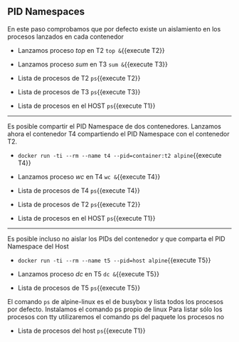 

## PID Namespaces
En este paso comprobamos que por defecto existe un aislamiento en los procesos lanzados en cada contenedor

- Lanzamos proceso _top_ en T2 `top &`{{execute T2}}

- Lanzamos proceso _sum_ en T3 `sum &`{{execute T3}}

- Lista de procesos de T2 `ps`{{execute T2}}

- Lista de procesos de T3 `ps`{{execute T3}}

- Lista de procesos en el HOST `ps`{{execute T1}}


***

Es posible compartir el PID Namespace de dos contenedores. Lanzamos ahora el contenedor T4 compartiendo el PID Namespace con el contenedor T2.

- `docker run -ti --rm --name t4 --pid=container:t2 alpine`{{execute T4}}

- Lanzamos proceso _wc_ en T4 `wc &`{{execute T4}}

- Lista de procesos de T4 `ps`{{execute T4}}

- Lista de procesos de T2 `ps`{{execute T2}}

- Lista de procesos en el HOST `ps`{{execute T1}}

***

Es posible incluso no aislar los PIDs del contenedor y que comparta el PID Namespace del Host

- `docker run -ti --rm --name t5 --pid=host alpine`{{execute T5}}

- Lanzamos proceso _dc_ en T5 `dc &`{{execute T5}}

- Lista de procesos de T5 `ps`{{execute T5}}

El comando `ps` de alpine-linux es el de busybox y lista todos los procesos por defecto. Instalamos el comando ps propio de linux Para listar sólo los procesos con tty utilizaremos el comando ps del paquete los procesos no 

- Lista de procesos del host `ps`{{execute T1}}



